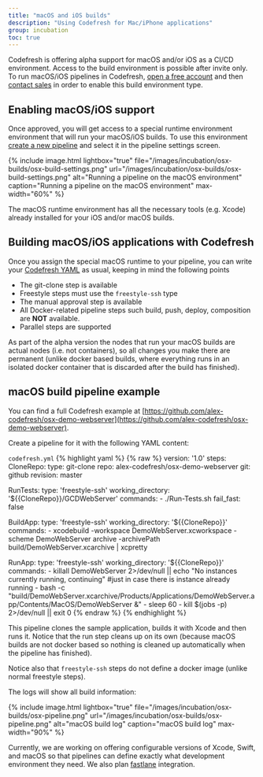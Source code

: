 ```yaml
---
title: "macOS and iOS builds"
description: "Using Codefresh for Mac/iPhone applications"
group: incubation
toc: true
---
```

  
Codefresh is offering alpha support for macOS and/or iOS as a CI/CD environment. Access to the build environment is possible after invite only. To run macOS/iOS pipelines in Codefresh, [open a free account]({{site.baseurl}}/docs/getting-started/create-a-codefresh-account/) and then [contact sales](https://codefresh.io/contact-sales/) in order to enable this build environment type.

## Enabling macOS/iOS support

Once approved, you will get access to a special runtime environment environment that will run your macOS/iOS builds. To use this environment [create a new pipeline]({{site.baseurl}}/docs/configure-ci-cd-pipeline/pipelines/) and select it in the pipeline settings screen.

{% include 
image.html 
lightbox="true" 
file="/images/incubation/osx-builds/osx-build-settings.png" 
url="/images/incubation/osx-builds/osx-build-settings.png"
alt="Running a pipeline on the macOS environment" 
caption="Running a pipeline on the macOS environment"
max-width="60%"
%}

The macOS runtime environment has all the necessary tools (e.g. Xcode) already installed for your iOS and/or macOS builds.

## Building macOS/iOS applications with Codefresh

Once you assign the special macOS runtime to your pipeline, you can write your [Codefresh YAML]({{site.baseurl}}/docs/codefresh-yaml/what-is-the-codefresh-yaml/) as usual, keeping in mind the following points

* The git-clone step is available
* Freestyle steps must use the `freestyle-ssh` type
* The manual approval step is available
* All Docker-related pipeline steps such build, push, deploy, composition are **NOT** available.
* Parallel steps are supported

As part of the alpha version the nodes that run your macOS builds are actual nodes (i.e. not containers), so all changes you make there are permanent (unlike docker based builds, where everything runs in an isolated docker container that is discarded after the build has finished).

## macOS build pipeline example

You can find a full Codefresh example at [https://github.com/alex-codefresh/osx-demo-webserver](https://github.com/alex-codefresh/osx-demo-webserver).

Create a pipeline for it with the following YAML content:

`codefresh.yml`
{% highlight yaml %}
{% raw %}
version: '1.0'
steps:
  CloneRepo:
    type: git-clone
    repo: alex-codefresh/osx-demo-webserver
    git: github
    revision: master
  
  RunTests:
    type: 'freestyle-ssh'
    working_directory: '${{CloneRepo}}/GCDWebServer'
    commands:
      - ./Run-Tests.sh
    fail_fast: false
  
  BuildApp:
    type: 'freestyle-ssh'
    working_directory: '${{CloneRepo}}'
    commands:
      - xcodebuild -workspace DemoWebServer.xcworkspace -scheme DemoWebServer archive -archivePath build/DemoWebServer.xcarchive | xcpretty
    
  RunApp:
    type: 'freestyle-ssh'
    working_directory: '${{CloneRepo}}'
    commands:
      - killall DemoWebServer 2>/dev/null || echo "No instances currently running, continuing" #just in case there is instance already running
      - bash -c "build/DemoWebServer.xcarchive/Products/Applications/DemoWebServer.app/Contents/MacOS/DemoWebServer &"
      - sleep 60
      - kill $(jobs -p) 2>/dev/null || exit 0
{% endraw %}
{% endhighlight %}

This pipeline clones the sample application, builds it with Xcode and then runs it. Notice that the run step
cleans up on its own (because macOS builds are not docker based so nothing is cleaned up automatically when the pipeline has finished).

Notice also that `freestyle-ssh` steps do not define a docker image (unlike normal freestyle steps).

The logs will show all build information:

{% include 
image.html 
lightbox="true" 
file="/images/incubation/osx-builds/osx-pipeline.png" 
url="/images/incubation/osx-builds/osx-pipeline.png"
alt="macOS build log" 
caption="macOS build log"
max-width="90%"
%}

Currently, we are working on offering configurable versions of Xcode, Swift, and macOS so that pipelines can define exactly what development environment they need. We also plan [fastlane](https://fastlane.tools/) integration.

